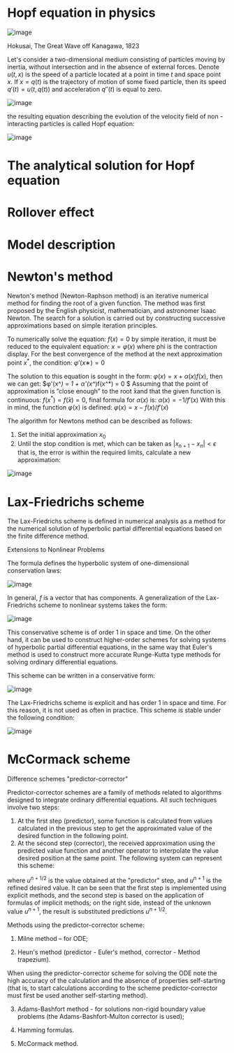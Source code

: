 # Hopf equation in physics

![image](https://user-images.githubusercontent.com/89813720/202878060-6b641f13-da41-4f2e-be2c-e8e213fd76a3.png)

Hokusai, The Great Wave off Kanagawa, 1823

Let's consider a two-dimensional medium consisting of particles moving by inertia, without intersection and in the absence of external forces. Denote $u(t,x)$ is the speed of a particle located at a point in time $t$ and space point $x$. If $x=q(t)$ is the trajectory of motion of some fixed particle, then its speed $q'(t)=u(t, q(t))$ and acceleration $q''(t)$ is equal to zero. 

![image](https://user-images.githubusercontent.com/89813720/202877434-1efe118e-f409-49bd-835d-5fe2c09405f6.png)

the resulting equation describing the evolution of the velocity field of non - interacting particles is called Hopf equation:

![image](https://user-images.githubusercontent.com/89813720/202877442-5f9aced4-9472-4e87-a304-7a07031687b3.png)

# The analytical solution for Hopf equation

# Rollover effect

# Model description



# Newton's method
Newton's method (Newton-Raphson method) is an iterative numerical method for finding the root of a given function. The method was first proposed by the English physicist, mathematician, and astronomer Isaac Newton. The search for a solution is carried out by constructing successive approximations based on simple iteration principles. 

To numerically solve the equation: $f (x) = 0$ by simple iteration, it must be reduced to the equivalent equation: $x = φ(x)$ where phi is the contraction display. For the best convergence of the method at the next approximation point $x^*$, the condition: $φ'(x∗) = 0$

The solution to this equation is sought in the form: $φ(x) = x + α(x)f(x)$, then we can get: $φ'(x^*) = 1 + α'(x^*)f(x^*) = 0 $
Assuming that the point of approximation is ”close enough” to the root  ̄xand that the given function is continuous:
$f (x^*)= f ( ̄x) = 0$, final formula for $α(x)$ is: $α(x) =-1/f'(x)$
With this in mind, the function $φ(x)$ is defined:
$φ(x) = x − f (x)/f'(x)$

The algorithm for Newtons method can be described as follows:
1. Set the initial approximation $x_0$
2. Until the stop condition is met, which can be taken as $|x_{n+1}-x_{n}|<\epsilon$ that is, the error is within the required limits, calculate a new approximation: 

![image](https://user-images.githubusercontent.com/89813720/202877424-0c895daa-905b-4152-9cc1-1bd9d7cefdc1.png)

# Lax-Friedrichs scheme

The Lax-Friedrichs scheme is defined in numerical analysis as a method for the numerical solution of hyperbolic partial differential equations based on the finite difference method.

Extensions to Nonlinear Problems

The formula defines the hyperbolic system of one-dimensional conservation laws:

![image](https://user-images.githubusercontent.com/89813720/202877485-74943515-9ade-454c-a4f5-4fe87978c1ed.png)

In general, $f$ is a vector that has components. A generalization of the Lax-Friedrichs scheme to nonlinear systems takes the form:

![image](https://user-images.githubusercontent.com/89813720/202877517-0fb16b5d-e594-4a1f-8406-f4d98342111b.png)

This conservative scheme is of order 1 in space and time. On the other hand, it can be used to construct higher-order schemes for solving systems of hyperbolic partial differential equations, in the same way that Euler's method is used to construct more accurate Runge-Kutta type methods for solving ordinary differential equations.

This scheme can be written in a conservative form:

![image](https://user-images.githubusercontent.com/89813720/202877546-15962490-a2f7-4bca-b2e5-e964da8338b3.png)

The Lax-Friedrichs scheme is explicit and has order 1 in space and time. For this reason, it is not used as often in practice. This scheme is stable under the following condition:

![image](https://user-images.githubusercontent.com/89813720/202877577-2e8442e6-8a88-45f8-aa76-c312485d4c19.png)


# McCormack scheme
Difference schemes "predictor-corrector"

Predictor-corrector schemes are a family of methods related to algorithms designed to integrate ordinary differential equations. All such techniques involve two steps:
1. At the first step (predictor), some function is calculated from values calculated in the previous step to get the approximated value of the desired function in the following point.
2. At the second step (corrector), the received approximation using the predicted value function and another operator to interpolate the value desired position at the same point.
The following system can represent this scheme:

where $u^{n+1/2}$ is the value obtained at the "predictor" step, and $u^{n+1}$ is the refined desired value.
It can be seen that the first step is implemented using explicit methods, and the second step is based on the application of formulas of implicit methods; on the right side, instead of the unknown value $u^{n+1}$, the result is substituted predictions $u^{n+1/2}$.

Methods using the predictor-corrector scheme:
1. Milne method – for ODE;

2. Heun's method (predictor - Euler's method, corrector - Method trapezium). 

When using the predictor-corrector scheme for solving the ODE note the high accuracy of the calculation and the absence of properties
self-starting (that is, to start calculations according to the scheme predictor-corrector must first be used another self-starting method).

3. Adams-Bashfort method -  for solutions non-rigid boundary value problems (the Adams-Bashfort-Multon corrector is used);

4. Hamming formulas.

5. McCormack method.



